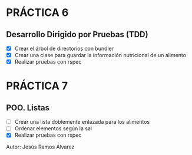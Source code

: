 # PRÁCTICA 6

## Desarrollo Dirigido por Pruebas (TDD)

- [x] Crear el árbol de directorios con bundler
- [x] Crear una clase para guardar la información nutricional de un alimento
- [x] Realizar pruebas con rspec

# PRÁCTICA 7

## POO. Listas

- [ ] Crear una lista doblemente enlazada para los alimentos
- [ ] Ordenar elementos según la sal
- [x] Realizar pruebas con rspec

Autor: Jesús Ramos Álvarez